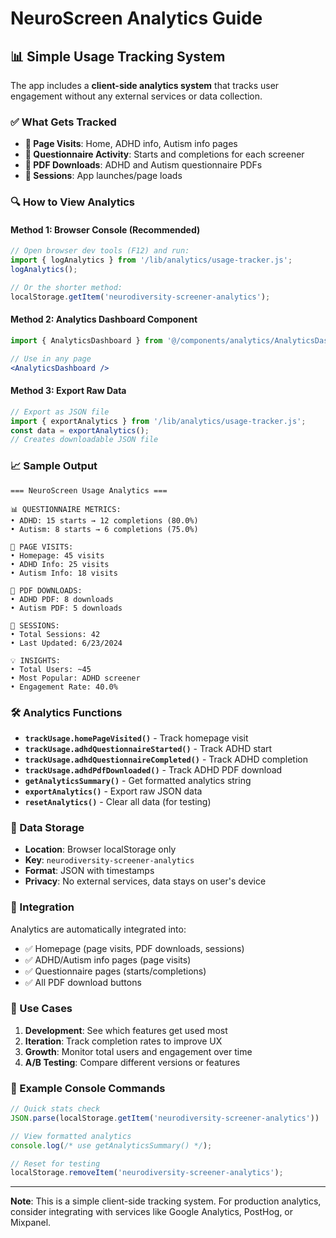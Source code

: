 # NeuroScreen Analytics Guide

## 📊 Simple Usage Tracking System

The app includes a **client-side analytics system** that tracks user engagement without any external services or data collection.

### ✅ What Gets Tracked

- **📱 Page Visits**: Home, ADHD info, Autism info pages
- **🎯 Questionnaire Activity**: Starts and completions for each screener
- **📄 PDF Downloads**: ADHD and Autism questionnaire PDFs 
- **🔄 Sessions**: App launches/page loads

### 🔍 How to View Analytics

#### Method 1: Browser Console (Recommended)
```javascript
// Open browser dev tools (F12) and run:
import { logAnalytics } from '/lib/analytics/usage-tracker.js';
logAnalytics();

// Or the shorter method:
localStorage.getItem('neurodiversity-screener-analytics');
```

#### Method 2: Analytics Dashboard Component
```jsx
import { AnalyticsDashboard } from '@/components/analytics/AnalyticsDashboard';

// Use in any page
<AnalyticsDashboard />
```

#### Method 3: Export Raw Data
```javascript
// Export as JSON file
import { exportAnalytics } from '/lib/analytics/usage-tracker.js';
const data = exportAnalytics();
// Creates downloadable JSON file
```

### 📈 Sample Output

```
=== NeuroScreen Usage Analytics ===

📊 QUESTIONNAIRE METRICS:
• ADHD: 15 starts → 12 completions (80.0%)
• Autism: 8 starts → 6 completions (75.0%)

📱 PAGE VISITS:
• Homepage: 45 visits
• ADHD Info: 25 visits  
• Autism Info: 18 visits

📄 PDF DOWNLOADS:
• ADHD PDF: 8 downloads
• Autism PDF: 5 downloads

🔄 SESSIONS:
• Total Sessions: 42
• Last Updated: 6/23/2024

💡 INSIGHTS:
• Total Users: ~45
• Most Popular: ADHD screener
• Engagement Rate: 40.0%
```

### 🛠️ Analytics Functions

- **`trackUsage.homePageVisited()`** - Track homepage visit
- **`trackUsage.adhdQuestionnaireStarted()`** - Track ADHD start
- **`trackUsage.adhdQuestionnaireCompleted()`** - Track ADHD completion
- **`trackUsage.adhdPdfDownloaded()`** - Track ADHD PDF download
- **`getAnalyticsSummary()`** - Get formatted analytics string
- **`exportAnalytics()`** - Export raw JSON data
- **`resetAnalytics()`** - Clear all data (for testing)

### 💾 Data Storage

- **Location**: Browser localStorage only
- **Key**: `neurodiversity-screener-analytics`
- **Format**: JSON with timestamps
- **Privacy**: No external services, data stays on user's device

### 🔧 Integration

Analytics are automatically integrated into:
- ✅ Homepage (page visits, PDF downloads, sessions)
- ✅ ADHD/Autism info pages (page visits)
- ✅ Questionnaire pages (starts/completions)
- ✅ All PDF download buttons

### 🎯 Use Cases

1. **Development**: See which features get used most
2. **Iteration**: Track completion rates to improve UX  
3. **Growth**: Monitor total users and engagement over time
4. **A/B Testing**: Compare different versions or features

### 📝 Example Console Commands

```javascript
// Quick stats check
JSON.parse(localStorage.getItem('neurodiversity-screener-analytics'))

// View formatted analytics
console.log(/* use getAnalyticsSummary() */);

// Reset for testing
localStorage.removeItem('neurodiversity-screener-analytics');
```

---

**Note**: This is a simple client-side tracking system. For production analytics, consider integrating with services like Google Analytics, PostHog, or Mixpanel. 